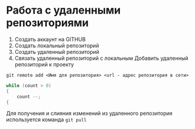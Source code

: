 # **Работа с удаленными репозиториями**
1. Создать аккаунт на GITHUB
2. Создать локальный репозиторий
3. Создать удаленный репозиторий
4. Связать удаленный репозиторий с локальным
Добавить удаленный репозиторий к проекту
```
git remote add <Имя для репозитория> <url - адрес репозитория в сети>
```
```C#
while (count > 0)
{
    count --;
{
```
Для получения и слияния изменений из удаленного репозитория используется команда `git pull`
